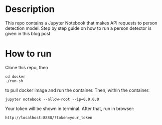 # Description
This repo contains a Jupyter Notebook that makes API requests to person detection model. Step by step guide on how to run a person detector is given in this blog post

# How to run
Clone this repo, then
``` 
cd docker
./run.sh 
```
to pull docker image and run the container. Then, within the container:
``` 
jupyter notebook --allow-root --ip=0.0.0.0
```
Your token will be shown in terminal.
After that, run in browser: 
```
http://localhost:8888/?token=your_token
```